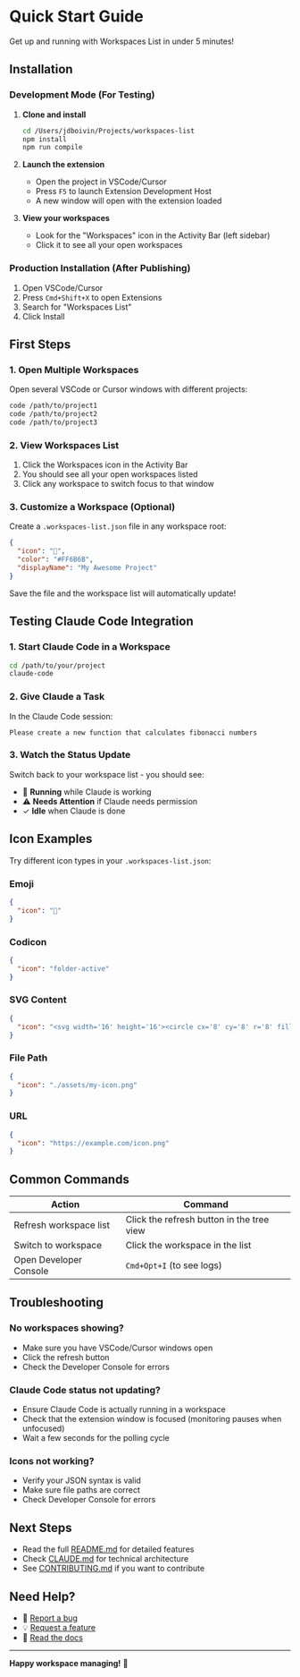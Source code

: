# Quick Start Guide

Get up and running with Workspaces List in under 5 minutes!

## Installation

### Development Mode (For Testing)

1. **Clone and install**

   ```bash
   cd /Users/jdboivin/Projects/workspaces-list
   npm install
   npm run compile
   ```

2. **Launch the extension**

   - Open the project in VSCode/Cursor
   - Press `F5` to launch Extension Development Host
   - A new window will open with the extension loaded

3. **View your workspaces**
   - Look for the "Workspaces" icon in the Activity Bar (left sidebar)
   - Click it to see all your open workspaces

### Production Installation (After Publishing)

1. Open VSCode/Cursor
2. Press `Cmd+Shift+X` to open Extensions
3. Search for "Workspaces List"
4. Click Install

## First Steps

### 1. Open Multiple Workspaces

Open several VSCode or Cursor windows with different projects:

```bash
code /path/to/project1
code /path/to/project2
code /path/to/project3
```

### 2. View Workspaces List

1. Click the Workspaces icon in the Activity Bar
2. You should see all your open workspaces listed
3. Click any workspace to switch focus to that window

### 3. Customize a Workspace (Optional)

Create a `.workspaces-list.json` file in any workspace root:

```json
{
  "icon": "🚀",
  "color": "#FF6B6B",
  "displayName": "My Awesome Project"
}
```

Save the file and the workspace list will automatically update!

## Testing Claude Code Integration

### 1. Start Claude Code in a Workspace

```bash
cd /path/to/your/project
claude-code
```

### 2. Give Claude a Task

In the Claude Code session:

```
Please create a new function that calculates fibonacci numbers
```

### 3. Watch the Status Update

Switch back to your workspace list - you should see:

- 🔄 **Running** while Claude is working
- ⚠️ **Needs Attention** if Claude needs permission
- ✓ **Idle** when Claude is done

## Icon Examples

Try different icon types in your `.workspaces-list.json`:

### Emoji

```json
{
  "icon": "🚀"
}
```

### Codicon

```json
{
  "icon": "folder-active"
}
```

### SVG Content

```json
{
  "icon": "<svg width='16' height='16'><circle cx='8' cy='8' r='8' fill='red'/></svg>"
}
```

### File Path

```json
{
  "icon": "./assets/my-icon.png"
}
```

### URL

```json
{
  "icon": "https://example.com/icon.png"
}
```

## Common Commands

| Action                 | Command                                   |
| ---------------------- | ----------------------------------------- |
| Refresh workspace list | Click the refresh button in the tree view |
| Switch to workspace    | Click the workspace in the list           |
| Open Developer Console | `Cmd+Opt+I` (to see logs)                 |

## Troubleshooting

### No workspaces showing?

- Make sure you have VSCode/Cursor windows open
- Click the refresh button
- Check the Developer Console for errors

### Claude Code status not updating?

- Ensure Claude Code is actually running in a workspace
- Check that the extension window is focused (monitoring pauses when unfocused)
- Wait a few seconds for the polling cycle

### Icons not working?

- Verify your JSON syntax is valid
- Make sure file paths are correct
- Check Developer Console for errors

## Next Steps

- Read the full [README.md](README.md) for detailed features
- Check [CLAUDE.md](CLAUDE.md) for technical architecture
- See [CONTRIBUTING.md](CONTRIBUTING.md) if you want to contribute

## Need Help?

- 🐛 [Report a bug](https://github.com/your-username/workspaces-list/issues)
- 💡 [Request a feature](https://github.com/your-username/workspaces-list/issues)
- 📖 [Read the docs](README.md)

---

**Happy workspace managing!** 🚀
